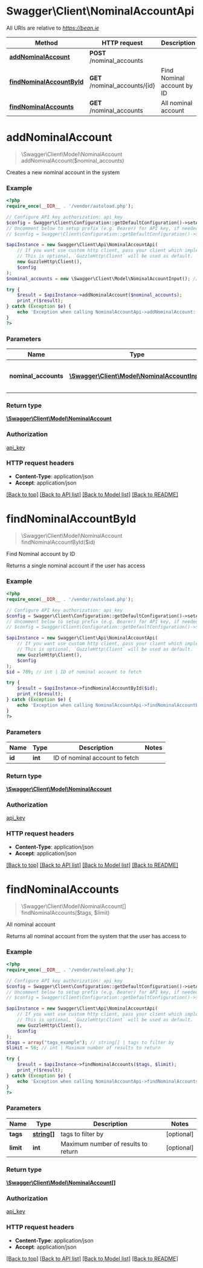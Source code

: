 # Swagger\Client\NominalAccountApi

All URIs are relative to *https://bean.ie*

Method | HTTP request | Description
------------- | ------------- | -------------
[**addNominalAccount**](NominalAccountApi.md#addNominalAccount) | **POST** /nominal_accounts | 
[**findNominalAccountById**](NominalAccountApi.md#findNominalAccountById) | **GET** /nominal_accounts/{id} | Find Nominal account by ID
[**findNominalAccounts**](NominalAccountApi.md#findNominalAccounts) | **GET** /nominal_accounts | All nominal account


# **addNominalAccount**
> \Swagger\Client\Model\NominalAccount addNominalAccount($nominal_accounts)



Creates a new nominal account in the system

### Example
```php
<?php
require_once(__DIR__ . '/vendor/autoload.php');

// Configure API key authorization: api_key
$config = Swagger\Client\Configuration::getDefaultConfiguration()->setApiKey('ApiKey', 'YOUR_API_KEY');
// Uncomment below to setup prefix (e.g. Bearer) for API key, if needed
// $config = Swagger\Client\Configuration::getDefaultConfiguration()->setApiKeyPrefix('ApiKey', 'Bearer');

$apiInstance = new Swagger\Client\Api\NominalAccountApi(
    // If you want use custom http client, pass your client which implements `GuzzleHttp\ClientInterface`.
    // This is optional, `GuzzleHttp\Client` will be used as default.
    new GuzzleHttp\Client(),
    $config
);
$nominal_accounts = new \Swagger\Client\Model\NominalAccountInput(); // \Swagger\Client\Model\NominalAccountInput | Nominal account to add to the system

try {
    $result = $apiInstance->addNominalAccount($nominal_accounts);
    print_r($result);
} catch (Exception $e) {
    echo 'Exception when calling NominalAccountApi->addNominalAccount: ', $e->getMessage(), PHP_EOL;
}
?>
```

### Parameters

Name | Type | Description  | Notes
------------- | ------------- | ------------- | -------------
 **nominal_accounts** | [**\Swagger\Client\Model\NominalAccountInput**](../Model/NominalAccountInput.md)| Nominal account to add to the system |

### Return type

[**\Swagger\Client\Model\NominalAccount**](../Model/NominalAccount.md)

### Authorization

[api_key](../../README.md#api_key)

### HTTP request headers

 - **Content-Type**: application/json
 - **Accept**: application/json

[[Back to top]](#) [[Back to API list]](../../README.md#documentation-for-api-endpoints) [[Back to Model list]](../../README.md#documentation-for-models) [[Back to README]](../../README.md)

# **findNominalAccountById**
> \Swagger\Client\Model\NominalAccount findNominalAccountById($id)

Find Nominal account by ID

Returns a single nominal account if the user has access

### Example
```php
<?php
require_once(__DIR__ . '/vendor/autoload.php');

// Configure API key authorization: api_key
$config = Swagger\Client\Configuration::getDefaultConfiguration()->setApiKey('ApiKey', 'YOUR_API_KEY');
// Uncomment below to setup prefix (e.g. Bearer) for API key, if needed
// $config = Swagger\Client\Configuration::getDefaultConfiguration()->setApiKeyPrefix('ApiKey', 'Bearer');

$apiInstance = new Swagger\Client\Api\NominalAccountApi(
    // If you want use custom http client, pass your client which implements `GuzzleHttp\ClientInterface`.
    // This is optional, `GuzzleHttp\Client` will be used as default.
    new GuzzleHttp\Client(),
    $config
);
$id = 789; // int | ID of nominal account to fetch

try {
    $result = $apiInstance->findNominalAccountById($id);
    print_r($result);
} catch (Exception $e) {
    echo 'Exception when calling NominalAccountApi->findNominalAccountById: ', $e->getMessage(), PHP_EOL;
}
?>
```

### Parameters

Name | Type | Description  | Notes
------------- | ------------- | ------------- | -------------
 **id** | **int**| ID of nominal account to fetch |

### Return type

[**\Swagger\Client\Model\NominalAccount**](../Model/NominalAccount.md)

### Authorization

[api_key](../../README.md#api_key)

### HTTP request headers

 - **Content-Type**: application/json
 - **Accept**: application/json

[[Back to top]](#) [[Back to API list]](../../README.md#documentation-for-api-endpoints) [[Back to Model list]](../../README.md#documentation-for-models) [[Back to README]](../../README.md)

# **findNominalAccounts**
> \Swagger\Client\Model\NominalAccount[] findNominalAccounts($tags, $limit)

All nominal account

Returns all nominal account from the system that the user has access to

### Example
```php
<?php
require_once(__DIR__ . '/vendor/autoload.php');

// Configure API key authorization: api_key
$config = Swagger\Client\Configuration::getDefaultConfiguration()->setApiKey('ApiKey', 'YOUR_API_KEY');
// Uncomment below to setup prefix (e.g. Bearer) for API key, if needed
// $config = Swagger\Client\Configuration::getDefaultConfiguration()->setApiKeyPrefix('ApiKey', 'Bearer');

$apiInstance = new Swagger\Client\Api\NominalAccountApi(
    // If you want use custom http client, pass your client which implements `GuzzleHttp\ClientInterface`.
    // This is optional, `GuzzleHttp\Client` will be used as default.
    new GuzzleHttp\Client(),
    $config
);
$tags = array("tags_example"); // string[] | tags to filter by
$limit = 56; // int | Maximum number of results to return

try {
    $result = $apiInstance->findNominalAccounts($tags, $limit);
    print_r($result);
} catch (Exception $e) {
    echo 'Exception when calling NominalAccountApi->findNominalAccounts: ', $e->getMessage(), PHP_EOL;
}
?>
```

### Parameters

Name | Type | Description  | Notes
------------- | ------------- | ------------- | -------------
 **tags** | [**string[]**](../Model/string.md)| tags to filter by | [optional]
 **limit** | **int**| Maximum number of results to return | [optional]

### Return type

[**\Swagger\Client\Model\NominalAccount[]**](../Model/NominalAccount.md)

### Authorization

[api_key](../../README.md#api_key)

### HTTP request headers

 - **Content-Type**: application/json
 - **Accept**: application/json

[[Back to top]](#) [[Back to API list]](../../README.md#documentation-for-api-endpoints) [[Back to Model list]](../../README.md#documentation-for-models) [[Back to README]](../../README.md)

